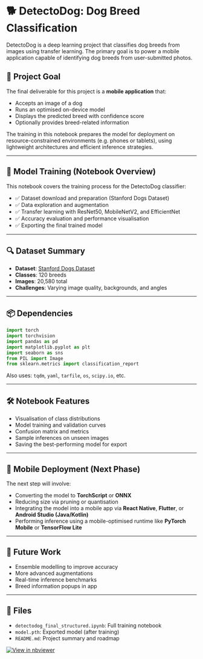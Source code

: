 # 🐕 DetectoDog: Dog Breed Classification

DetectoDog is a deep learning project that classifies dog breeds from images using transfer learning. The primary goal is to power a mobile application capable of identifying dog breeds from user-submitted photos.

## 📱 Project Goal

The final deliverable for this project is a **mobile application** that:
- Accepts an image of a dog
- Runs an optimised on-device model
- Displays the predicted breed with confidence score
- Optionally provides breed-related information

The training in this notebook prepares the model for deployment on resource-constrained environments (e.g. phones or tablets), using lightweight architectures and efficient inference strategies.

---

## 🧠 Model Training (Notebook Overview)

This notebook covers the training process for the DetectoDog classifier:

- ✅ Dataset download and preparation (Stanford Dogs Dataset)
- ✅ Data exploration and augmentation
- ✅ Transfer learning with ResNet50, MobileNetV2, and EfficientNet
- ✅ Accuracy evaluation and performance visualisation
- ✅ Exporting the final trained model

---

## 🔍 Dataset Summary

- **Dataset**: [Stanford Dogs Dataset](http://vision.stanford.edu/aditya86/ImageNetDogs/)
- **Classes**: 120 breeds
- **Images**: 20,580 total
- **Challenges**: Varying image quality, backgrounds, and angles

---

## 📦 Dependencies

```python
import torch
import torchvision
import pandas as pd
import matplotlib.pyplot as plt
import seaborn as sns
from PIL import Image
from sklearn.metrics import classification_report
```

Also uses: `tqdm`, `yaml`, `tarfile`, `os`, `scipy.io`, etc.

---

## 🛠 Notebook Features

- Visualisation of class distributions
- Model training and validation curves
- Confusion matrix and metrics
- Sample inferences on unseen images
- Saving the best-performing model for export

---

## 📲 Mobile Deployment (Next Phase)

The next step will involve:
- Converting the model to **TorchScript** or **ONNX**
- Reducing size via pruning or quantisation
- Integrating the model into a mobile app via **React Native**, **Flutter**, or **Android Studio (Java/Kotlin)**
- Performing inference using a mobile-optimised runtime like **PyTorch Mobile** or **TensorFlow Lite**

---

## 🔮 Future Work

- Ensemble modelling to improve accuracy
- More advanced augmentations
- Real-time inference benchmarks
- Breed information popups in app

---

## 📁 Files

- `detectodog_final_structured.ipynb`: Full training notebook
- `model.pth`: Exported model (after training)
- `README.md`: Project summary and roadmap


[![View in nbviewer](https://img.shields.io/badge/View%20Notebook-nbviewer-orange)](https://nbviewer.org/github/mm-camelcase/detectodog/blob/main/detectodog_final_structured.ipynb)



